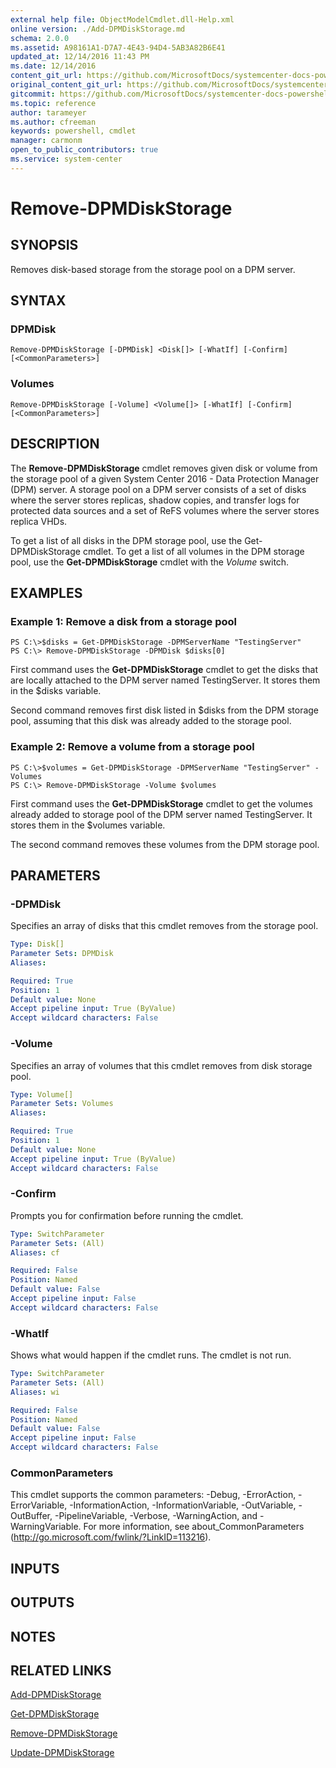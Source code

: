 ```yaml
---
external help file: ObjectModelCmdlet.dll-Help.xml
online version: ./Add-DPMDiskStorage.md
schema: 2.0.0
ms.assetid: A98161A1-D7A7-4E43-94D4-5AB3A82B6E41
updated_at: 12/14/2016 11:43 PM
ms.date: 12/14/2016
content_git_url: https://github.com/MicrosoftDocs/systemcenter-docs-powershell/blob/master/systemcenter-cmdlets/SystemCenter2016/DataProtectionManager/v1.0/Remove-DPMDiskStorage.md
original_content_git_url: https://github.com/MicrosoftDocs/systemcenter-docs-powershell/blob/master/systemcenter-cmdlets/SystemCenter2016/DataProtectionManager/v1.0/Remove-DPMDiskStorage.md
gitcommit: https://github.com/MicrosoftDocs/systemcenter-docs-powershell/blob/96cd9bd2780eb6b78c540fa00d3b8a4313e3ed40/systemcenter-cmdlets/SystemCenter2016/DataProtectionManager/v1.0/Remove-DPMDiskStorage.md
ms.topic: reference
author: tarameyer
ms.author: cfreeman
keywords: powershell, cmdlet
manager: carmonm
open_to_public_contributors: true
ms.service: system-center
---
```


# Remove-DPMDiskStorage

## SYNOPSIS
Removes disk-based storage from the storage pool on a DPM server.

## SYNTAX

### DPMDisk
```
Remove-DPMDiskStorage [-DPMDisk] <Disk[]> [-WhatIf] [-Confirm] [<CommonParameters>]
```

### Volumes
```
Remove-DPMDiskStorage [-Volume] <Volume[]> [-WhatIf] [-Confirm] [<CommonParameters>]
```

## DESCRIPTION
The **Remove-DPMDiskStorage** cmdlet removes given disk or volume from the storage pool of a given System Center 2016 - Data Protection Manager (DPM) server.
A storage pool on a DPM server consists of a set of disks where the server stores replicas, shadow copies, and transfer logs for protected data sources and a set of ReFS volumes where the server stores replica VHDs.

To get a list of all disks in the DPM storage pool, use the Get-DPMDiskStorage cmdlet.
To get a list of all volumes in the DPM storage pool, use the **Get-DPMDiskStorage** cmdlet with the *Volume* switch.

## EXAMPLES

### Example 1: Remove a disk from a storage pool
```
PS C:\>$disks = Get-DPMDiskStorage -DPMServerName "TestingServer"
PS C:\> Remove-DPMDiskStorage -DPMDisk $disks[0]
```

First command uses the **Get-DPMDiskStorage** cmdlet to get the disks that are locally attached to the DPM server named TestingServer.
It stores them in the $disks variable.

Second command removes first disk listed in $disks from the DPM storage pool, assuming that this disk was already added to the storage pool.

### Example 2: Remove a volume from a storage pool
```
PS C:\>$volumes = Get-DPMDiskStorage -DPMServerName "TestingServer" -Volumes 
PS C:\> Remove-DPMDiskStorage -Volume $volumes
```

First command uses the **Get-DPMDiskStorage** cmdlet to get the volumes already added to storage pool of the DPM server named TestingServer.
It stores them in the $volumes variable.

The second command removes these volumes from the DPM storage pool.

## PARAMETERS

### -DPMDisk
Specifies an array of disks that this cmdlet removes from the storage pool.

```yaml
Type: Disk[]
Parameter Sets: DPMDisk
Aliases: 

Required: True
Position: 1
Default value: None
Accept pipeline input: True (ByValue)
Accept wildcard characters: False
```

### -Volume
Specifies an array of volumes that this cmdlet removes from disk storage pool.

```yaml
Type: Volume[]
Parameter Sets: Volumes
Aliases: 

Required: True
Position: 1
Default value: None
Accept pipeline input: True (ByValue)
Accept wildcard characters: False
```

### -Confirm
Prompts you for confirmation before running the cmdlet.

```yaml
Type: SwitchParameter
Parameter Sets: (All)
Aliases: cf

Required: False
Position: Named
Default value: False
Accept pipeline input: False
Accept wildcard characters: False
```

### -WhatIf
Shows what would happen if the cmdlet runs.
The cmdlet is not run.

```yaml
Type: SwitchParameter
Parameter Sets: (All)
Aliases: wi

Required: False
Position: Named
Default value: False
Accept pipeline input: False
Accept wildcard characters: False
```

### CommonParameters
This cmdlet supports the common parameters: -Debug, -ErrorAction, -ErrorVariable, -InformationAction, -InformationVariable, -OutVariable, -OutBuffer, -PipelineVariable, -Verbose, -WarningAction, and -WarningVariable. For more information, see about_CommonParameters (http://go.microsoft.com/fwlink/?LinkID=113216).

## INPUTS

## OUTPUTS

## NOTES

## RELATED LINKS

[Add-DPMDiskStorage](xref:SystemCenter2016/DataProtectionManager/v1.0/Add-DPMDiskStorage.md)

[Get-DPMDiskStorage](xref:SystemCenter2016/DataProtectionManager/v1.0/Get-DPMDiskStorage.md)

[Remove-DPMDiskStorage](xref:SystemCenter2016/DataProtectionManager/v1.0/Remove-DPMDiskStorage.md)

[Update-DPMDiskStorage](xref:SystemCenter2016/DataProtectionManager/v1.0/Update-DPMDiskStorage.md)

